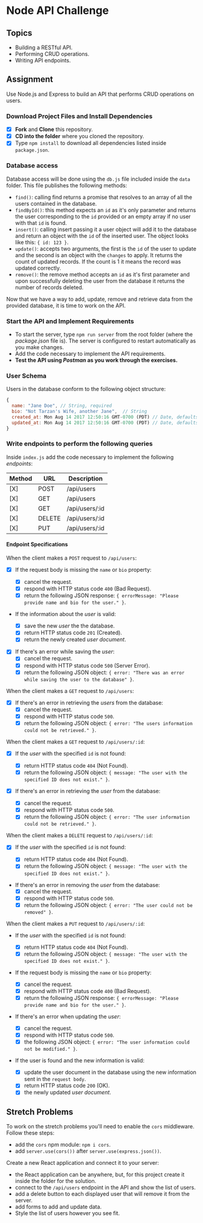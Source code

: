 # Node API Challenge

## Topics

- Building a RESTful API.
- Performing CRUD operations.
- Writing API endpoints.

## Assignment

Use Node.js and Express to build an API that performs CRUD operations on users.

### Download Project Files and Install Dependencies

- [X] **Fork** and **Clone** this repository.
- [X] **CD into the folder** where you cloned the repository.
- [X] Type `npm install` to download all dependencies listed inside `package.json`.

### Database access

Database access will be done using the `db.js` file included inside the `data` folder. This file publishes the following methods:

- `find()`: calling find returns a promise that resolves to an array of all the users contained in the database.
- `findById()`: this method expects an `id` as it's only parameter and returns the user corresponding to the `id` provided or an empty array if no user with that `id` is found.
- `insert()`: calling insert passing it a user object will add it to the database and return an object with the `id` of the inserted user. The object looks like this: `{ id: 123 }`.
- `update()`: accepts two arguments, the first is the `id` of the user to update and the second is an object with the `changes` to apply. It returns the count of updated records. If the count is 1 it means the record was updated correctly.
- `remove()`: the remove method accepts an `id` as it's first parameter and upon successfully deleting the user from the database it returns the number of records deleted.

Now that we have a way to add, update, remove and retrieve data from the provided database, it is time to work on the API.

### Start the API and Implement Requirements

- To start the server, type `npm run server` from the root folder (where the _package.json_ file is). The server is configured to restart automatically as you make changes.
- Add the code necessary to implement the API requirements.
- **Test the API using _Postman_ as you work through the exercises.**

### User Schema

Users in the database conform to the following object structure:

```js
{
  name: "Jane Doe", // String, required
  bio: "Not Tarzan's Wife, another Jane",  // String
  created_at: Mon Aug 14 2017 12:50:16 GMT-0700 (PDT) // Date, defaults to current date
  updated_at: Mon Aug 14 2017 12:50:16 GMT-0700 (PDT) // Date, defaults to current date
}
```

### Write endpoints to perform the following queries

Inside `index.js` add the code necessary to implement the following _endpoints_:

| Method | URL            | Description                                                                                                                       |
| ------ | -------------- | --------------------------------------------------------------------------------------------------------------------------------- |
[X] | POST   | /api/users     | Creates a user using the information sent inside the `request body`.                                                              |
[X] | GET    | /api/users     | Returns an array of all the user objects contained in the database.                                                               |
[X] | GET    | /api/users/:id | Returns the user object with the specified `id`.                                                                                  |
[X] | DELETE | /api/users/:id | Removes the user with the specified `id` and returns the deleted user.                                                            |
[X] | PUT    | /api/users/:id | Updates the user with the specified `id` using data from the `request body`. Returns the modified document, **NOT the original**. |

#### Endpoint Specifications

When the client makes a `POST` request to `/api/users`:

- [X] If the request body is missing the `name` or `bio` property:

  - [X] cancel the request.
  - [X] respond with HTTP status code `400` (Bad Request).
  - [X] return the following JSON response: `{ errorMessage: "Please provide name and bio for the user." }`.

- If the information about the _user_ is valid:

  - [X] save the new _user_ the the database.
  - [X] return HTTP status code `201` (Created).
  - [X] return the newly created _user document_.

- [X] If there's an error while saving the _user_:
  - [X] cancel the request.
  - [X] respond with HTTP status code `500` (Server Error).
  - [X] return the following JSON object: `{ error: "There was an error while saving the user to the database" }`.

When the client makes a `GET` request to `/api/users`:

- [X] If there's an error in retrieving the _users_ from the database:
  - [X] cancel the request.
  - [X] respond with HTTP status code `500`.
  - [X] return the following JSON object: `{ error: "The users information could not be retrieved." }`.

When the client makes a `GET` request to `/api/users/:id`:

- [X] If the _user_ with the specified `id` is not found:

  - [X] return HTTP status code `404` (Not Found).
  - [X] return the following JSON object: `{ message: "The user with the specified ID does not exist." }`.

- [X] If there's an error in retrieving the _user_ from the database:
  - [X] cancel the request.
  - [X] respond with HTTP status code `500`.
  - [X] return the following JSON object: `{ error: "The user information could not be retrieved." }`.

When the client makes a `DELETE` request to `/api/users/:id`:

- [X] If the _user_ with the specified `id` is not found:

  - [X] return HTTP status code `404` (Not Found).
  - [X] return the following JSON object: `{ message: "The user with the specified ID does not exist." }`.

- If there's an error in removing the _user_ from the database:
  - [X] cancel the request.
  - [X] respond with HTTP status code `500`.
  - [X] return the following JSON object: `{ error: "The user could not be removed" }`.

When the client makes a `PUT` request to `/api/users/:id`:

- If the _user_ with the specified `id` is not found:

  - [X] return HTTP status code `404` (Not Found).
  - [X] return the following JSON object: `{ message: "The user with the specified ID does not exist." }`.

- If the request body is missing the `name` or `bio` property:

  - [X] cancel the request.
  - [X] respond with HTTP status code `400` (Bad Request).
  - [X] return the following JSON response: `{ errorMessage: "Please provide name and bio for the user." }`.

- If there's an error when updating the _user_:

  - [X] cancel the request.
  - [X] respond with HTTP status code `500`.
  - [X]  the following JSON object: `{ error: "The user information could not be modified." }`.

- If the user is found and the new information is valid:

  - [X] update the user document in the database using the new information sent in the `request body`.
  - [X] return HTTP status code `200` (OK).
  - [X]  the newly updated _user document_.

## Stretch Problems

To work on the stretch problems you'll need to enable the `cors` middleware. Follow these steps:

- add the `cors` npm module: `npm i cors`.
- add `server.use(cors())` after `server.use(express.json())`.

Create a new React application and connect it to your server:

- the React application can be anywhere, but, for this project create it inside the folder for the solution.
- connect to the `/api/users` endpoint in the API and show the list of users.
- add a delete button to each displayed user that will remove it from the server.
- add forms to add and update data.
- Style the list of users however you see fit.
